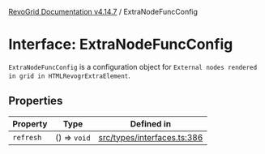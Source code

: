 [RevoGrid Documentation v4.14.7](README.md) / ExtraNodeFuncConfig

# Interface: ExtraNodeFuncConfig

`ExtraNodeFuncConfig` is a configuration object for `External nodes rendered in grid in HTMLRevogrExtraElement`.

## Properties

| Property | Type | Defined in |
| ------ | ------ | ------ |
| `refresh` | () => `void` | [src/types/interfaces.ts:386](https://github.com/revolist/revogrid/blob/1dd2182aeba2c7ed876161836e4edd5b0fccb479/src/types/interfaces.ts#L386) |
